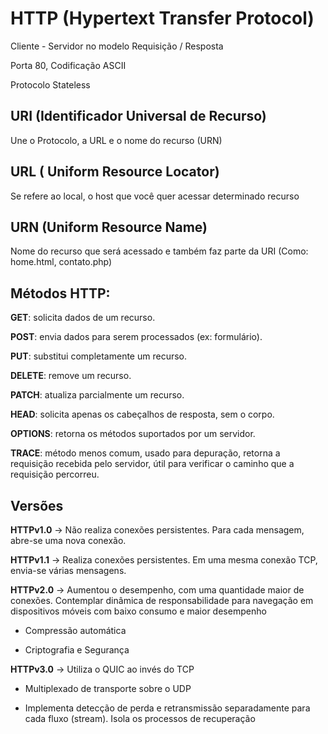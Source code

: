 
# HTTP (Hypertext Transfer Protocol)

Cliente - Servidor no modelo Requisição / Resposta

Porta 80, Codificação ASCII

Protocolo Stateless

## URI (Identificador Universal de Recurso)

Une o Protocolo, a URL e o nome do recurso (URN)

## URL ( Uniform Resource Locator) 

Se refere ao local, o host que você quer acessar determinado recurso

## URN (Uniform Resource Name)

Nome do recurso que será acessado e também faz parte da URI (Como: home.html, contato.php)


## Métodos HTTP:

**GET**: solicita dados de um recurso.

**POST**: envia dados para serem processados (ex: formulário).

**PUT**: substitui completamente um recurso.

**DELETE**: remove um recurso.

**PATCH**: atualiza parcialmente um recurso.

**HEAD**: solicita apenas os cabeçalhos de resposta, sem o corpo.

**OPTIONS**: retorna os métodos suportados por um servidor.

**TRACE**: método menos comum, usado para depuração, retorna a requisição recebida pelo servidor, útil para verificar o caminho que a requisição percorreu.

## Versões

**HTTPv1.0** → Não realiza conexões persistentes. Para cada mensagem, abre-se uma nova conexão.

**HTTPv1.1** → Realiza conexões persistentes. Em uma mesma conexão TCP, envia-se várias mensagens.

**HTTPv2.0** → Aumentou o desempenho, com uma quantidade maior de conexões. Contemplar dinâmica de responsabilidade para navegação em dispositivos móveis com baixo consumo e maior desempenho

- Compressão automática

- Criptografia e Segurança


**HTTPv3.0** → Utiliza o QUIC ao invés do TCP

- Multiplexado de transporte sobre o UDP

- Implementa detecção de perda e retransmissão separadamente para cada fluxo (stream). Isola os processos de recuperação




